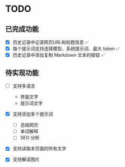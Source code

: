 
# TODO

## 已完成功能

- [x] 历史记录中记录网页URL和标题信息 ✅
- [x] 每个提示词支持选择模型、系统提示词、最大 token ✅
- [x] 历史记录中添加复制 Markdown 文本的按钮 ✅

## 待实现功能

- [ ] 支持多语言
  - 界面文字
  - 提示词文字
- [X] 支持添加多个提示词
  - [ ] 总结网页
  - [ ] 单词解释
  - [ ] SEO 分析
- [X] 支持读取本页面的所有文字
- [X] 支持解读图片


